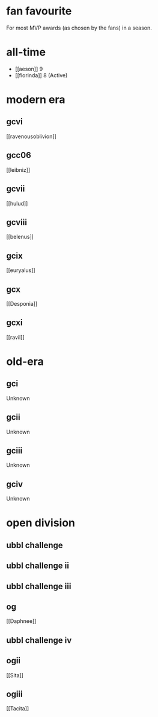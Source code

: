 # fan favourite

For most MVP awards (as chosen by the fans) in a season.

# all-time

* [[aeson]] 9
* [[florinda]] 8 (Active)

# modern era

## gcvi

[[ravenousoblivion]]

## gcc06

[[leibniz]]

## gcvii

[[hulud]]

## gcviii

[[belenus]]

## gcix

[[euryalus]]

## gcx

[[Desponia]]

## gcxi

[[ravil]]


# old-era

## gci

Unknown

## gcii

Unknown

## gciii

Unknown

## gciv

Unknown

# open division

## ubbl challenge

## ubbl challenge ii

## ubbl challenge iii

## og

[[Daphnee]]

## ubbl challenge iv

## ogii

[[Sita]]

## ogiii

[[Tacita]]